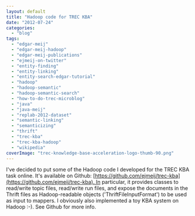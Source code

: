 ```yaml
---
layout: default
title: "Hadoop code for TREC KBA"
date: "2012-07-24"
categories:
  - "blog"
tags:
  - "edgar-meij"
  - "edgar-meij-hadoop"
  - "edgar-meij-publications"
  - "ejmeij-on-twitter"
  - "entity-finding"
  - "entity-linking"
  - "entity-search-edgar-tutorial"
  - "hadoop"
  - "hadoop-semantic"
  - "hadoop-semantic-search"
  - "how-to-do-trec-microblog"
  - "java"
  - "java-meij"
  - "replab-2012-dataset"
  - "semantic-linking"
  - "semanticizing"
  - "thrift"
  - "trec-kba"
  - "trec-kba-hadoop"
  - "wikipedia"
coverImage: "trec-knowledge-base-acceleration-logo-thumb-90.png"
---
```


I've decided to put some of the Hadoop code I developed for the TREC KBA task online. It's available on Github: [https://github.com/ejmeij/trec-kba](https://github.com/ejmeij/trec-kba). In particular, it provides classes to read/write topic files, read/write run files, and expose the documents in the Thrift files as Hadoop-readable objects ('ThriftFileInputFormat') to be used as input to mappers. I obviously also implemented a toy KBA system on Hadoop :-). See Github for more info.
